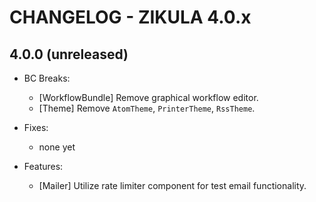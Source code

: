 # CHANGELOG - ZIKULA 4.0.x

## 4.0.0 (unreleased)

- BC Breaks:
  - [WorkflowBundle] Remove graphical workflow editor.
  - [Theme] Remove `AtomTheme`, `PrinterTheme`, `RssTheme`.

- Fixes:
  - none yet

- Features:
  - [Mailer] Utilize rate limiter component for test email functionality.
